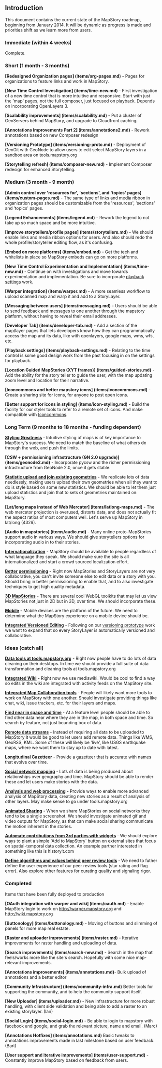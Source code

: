 ## Introduction

This document contains the current state of the MapStory roadmap, beginning from January 2014. It will be dynamic as progress
is made and priorities shift as we learn more from users. 

### Immediate (within 4 weeks)

Complete.



### Short (1 month - 3 months)

**[Redesigned Organization pages] (items/org-pages.md)** - Pages for organizations to feature links and work in MapStory. 

**[New Time Control Investigation] (items/time-new.md)** - First investigation of a new time control that is more intuitive and
responsive. Start with just the 'map' pages, not the full composer, just focused on playback. Depends on incorporating
OpenLayers 3.

**[Scalability improvements] (items/scalability.md)** - Put a cluster of GeoServers behind MapStory, and upgrade to 
Cloudfront caching.

**[Annotations Improvements Part 2] (items/annotations2.md)** - Rework annotations based on new Composer redesign


**[Versioning Prototype] (items/versioning-proto.md)** - Deployment of GeoGit with GeoNode to allow users to edit select
MapStory layers in a sandbox area on tools.mapstory.org

**[Storytelling refresh] (items/composer-new.md)** - Implement Composer redesign for enhanced Storytelling.

### Medium (3 month - 9 month)

**[Admin control over 'resources for', 'sections', and 'topics' pages] (items/custom-pages.md)** - The same type of links and media ribbon
in organization pages should be customizable from the 'resources', 'sections' and 'topics' pages.

**[Legend Enhancements] (items/legend.md)** - Rework the legend to not take up so much space and be more intuitive.

**[Improve storytellers/profile pages] (items/storytellers.md)** - We should enable links and media ribbon options for users.
And also should redo the whole profile/storyteller editing flow, as it's confusing.

**[Embed on more platforms] (items/embed.md)** - Get the tech and whitelists in place so MapStory embeds can go on
more platforms.

**[New Time Control Experimentation and Implementation] (items/time-new.md)** - Continue on with investigations and
move towards experimentation and implementation. Be sure to incorporate [playback settings](items/playback-settings.md)
work.


**[Warper integration] (items/warper.md)** - A more seamless workflow to upload scanned map and warp it and add to a StoryLayer.

**[Messaging between users] (items/messaging.md)** - Users should be able to send feedback and messages to one another
through the mapstory platform, without having to reveal their email addresses.

**[Developer Tab] (items/developer-tab.md)** - Add a section of the map/layer pages that lets developers know how
they can programmatically access the map and its data, like with openlayers, google maps, wms, wfs, etc.

**[Playback settings] (items/playback-settings.md)** - Relating to the time control is some good design work
from the past focusing in on the settings for playback.

**[Location Guided MapStories (XYT frames)] (items/guided-stories.md)** - Add the ability for the story teller to 
guide the user, with the map updating zoom level and location for their narrative.

**[Iconcommons and better mapstory icons] (items/iconcommons.md)** - Create a sharing site for icons, for anyone to post 
open icons. 

**[Better support for icons in styling] (items/icon-styling.md)** - Build the facility for our styler tools to refer
to a remote set of icons. And make compatible with [Iconcommons](items/iconcommons.md).



### Long Term (9 months to 18 months - funding dependent)

**[Styling Greatness](items/styling.md)** - Intuitive styling of maps is of key importance to MapStory's success. We 
need to match the baseline of what others do through the web, and push the limits.

**[CSW + permissioning infrastructure (GN 2.0 upgrade)] (items/geonode2.md)** - Incorporate pycsw and the richer
permissioning infrastructure from GeoNode 2.0, once it gets stable.

**[Statistic upload and join existing geometries](items/table-join.md)** - We replicate lots of data needlessly, making
users upload their own geometries when all they want to do is style based on some new statistics. We should be able
to let them just upload statistics and join that to sets of geometries maintained on MapStory.

**[Lat/long maps instead of Web Mercator] (items/latlong-maps.md)** - The web mercator projection is overused, distorts data, and
does not actually fit the aspect ratios of most computers well. Let's serve up MapStory in lat/long (4326).

**[Audio in mapstories] (items/audio.md)** - Many online proto-MapStories support audio in various ways. We should 
give storytellers options for incorporating audio in to their stories.

**[Internationalization](items/i18n.md)** - MapStory should be available to people regardless of what language they
speak. We should make sure the site is all internationalized and start a crowd sourced localization effort.

**[Better permissioning](items/permissioning.md)** - Right now MapStories and StoryLayers are not very collaborative,
you can't invite someone else to edit data or a story with you. Should bring in better permissioning to enable that,
and to also investigate techniques to get high quality metadata.

**[3D MapStories](items/3d.md)** - There are several cool WebGL toolkits that may let us view MapStories not just in
2D but in 3D, over time. We should incorporate these.

**[Mobile](items/mobile.md)** - Mobile devices are the platform of the future. We need to determine what the MapStory
experience on a mobile device should be.

**[Integrated Versioned Editing](items/integrated-versioning.md)** - Following on our [versioning prototype](items/versioning-proto.md)
work we want to expand that so every StoryLayer is automatically versioned and collaborative.


### Ideas (catch all)

**[Data tools at tools.mapstory.org](items/tools.md)** - Right now people have to do lots of data cleaning
on their desktops. In time we should provide a full suite of data transformation and cleaning tools at 
tools.mapstory.org

**[Integrated Wiki](items/integrated-wiki.md)** - Right now we use mediawiki. Would be cool to find a way so edits
in the wiki are integrated with activity feeds on the MapStory site.

**[Integrated Map Collaboration tools](items/integrated-collab.md)** - People will likely want more tools to 
work on MapStory with one another. Should investigate providing things like chat, wiki, issue trackers, etc.
for their layers and maps.
 
**[Find near in space and time](items/find-near.md)** - At a feature level people should be able to find other
data near where they are in the map, in both space and time. So search by feature, not just bounding box of data.

**[Remote data streams](items/remote-data.md)** - Instead of requiring all data to be uploaded to MapStory it
would be good to let users add remote data. Things like WMS, GeoRSS, KML. Some of these will likely be 'live', like
USGS earthquake maps, where we want them to stay up to date with latest.

**[Longitudinal Gazetteer](items/longitudinal-gazetteer.md)** - Provide a gazetteer that is accurate with names that
evolve over time.

**[Social network mapping](items/social-network-maps.md)** - Lots of data is being produced about relationships over
geography and time. MapStory should be able to render these and let users make stories with the data.

**[Analysis and web processing](items/analysis.md)** - Provide ways to enable more advanced analysis of MapStory data, 
creating new stories as a result of analysis of other layers. May make sense to go under tools.mapstory.org

**[Animated Sharing](items/animated-sharing.md)** - When we share MapStories on social networks they tend to be a 
single screenshot. We should investigate animated gif and video outputs for MapStory, as that can make social
sharing communicate the motion inherent in the stories.

**[Automate contributions from 3rd parties with widgets](items/widgets.md)** - We should explore ways to plant a simple
'Add to MapStory' button on external sites that focus on spatial-temporal data collection. An example partner interested
in something like this is historyit.com

**[Define algorithms and values behind peer review tools](items/peer-review.md)** - We need to futher define the user experience
of our peer review tools (star rating and flag error). Also explore other features for curating quality and signaling rigor.

### Completed

Items that have been fully deployed to production

**[OAuth integration with warper and wiki] (items/oauth.md)** - Enable MapStory login to work on 
http://warper.mapstory.org and http://wiki.mapstory.org

**[Buttonology] (items/buttonology.md)** - Moving of buttons and slimming of panels for more map real estate. 

**[Raster and uploader improvements] (items/raster.md)** - Iterative improvements for raster handling and 
uploading of data.

**[Search improvements] (items/search-new.md)** - Search in the map that feels/works more like the site's search. 
Hopefully with some nice map-relevant improvements.

**[Annotations improvements] (items/annotations.md)**- Bulk upload of annotations and a better editor

**[Community Infrastructure] (items/community-infra.md)** Better tools for supporting the community, and to help the community support itself.

**[New Uploader] (items/uploader.md)** - New infrastructure for more robust handling, with client side validation and 
being able to add a raster to an existing storylayer. (Ian)

**[Social Login] (items/social-login.md)** - Be able to login to mapstory with facebook and google, and grab the relevant 
picture, name and email. (Marc)

**[Annotations Hotfixes] (items/annotations.md)** Basic tweaks to annotations improvements made in last milestone based on user feedback. (Bart)

**[User support and iterative improvements] (items/user-support.md)** - Constantly improve MapStory based on feedback
from users. 
